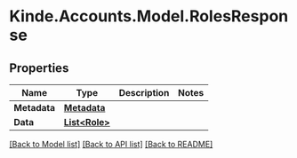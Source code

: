 # Kinde.Accounts.Model.RolesResponse

## Properties

Name | Type | Description | Notes
------------ | ------------- | ------------- | -------------
**Metadata** | [**Metadata**](Metadata.md) |  | 
**Data** | [**List&lt;Role&gt;**](Role.md) |  | 

[[Back to Model list]](../README.md#documentation-for-models) [[Back to API list]](../README.md#documentation-for-api-endpoints) [[Back to README]](../README.md)

